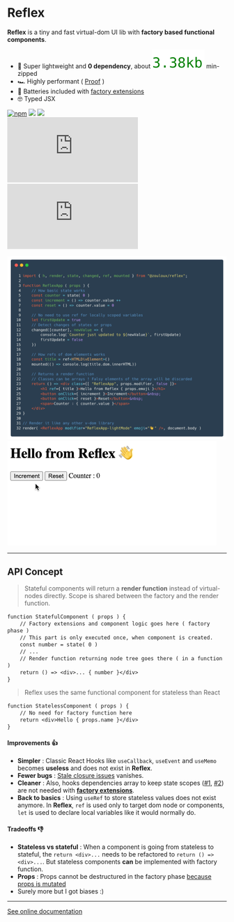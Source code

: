 # Reflex

__Reflex__ is a tiny and fast virtual-dom UI lib with __factory based functional components__.

- 🦋 Super lightweight and __0 dependency__, about ![~3kb](./bits/reflex.es2017.min.js.svg) min-zipped
- 🏎 Highly performant ( [Proof](#performances) )
- 🔋 Batteries included with [factory extensions](#factory-extensions)
- 🤓 Typed JSX

[![npm](https://img.shields.io/npm/v/@zouloux/reflex.svg)](http://npm.im/@zouloux/reflex)
![](https://img.shields.io/badge/Build-passing-success)
![](https://img.shields.io/badge/0-dependency-success)
<br>
[![gzip size](http://img.badgesize.io/https://unpkg.com/@zouloux/reflex/dist/reflex.es2017.min.js?compression=gzip&label=gzip)](https://unpkg.com/@zouloux/reflex/dist/reflex.es2017.min.js)
[![brotli size](http://img.badgesize.io/https://esm.sh/v89/@zouloux/reflex/es2022/reflex.bundle.js?compression=brotli&label=brotli)](https://esm.sh/v89/@zouloux/reflex/es2022/reflex.bundle.js)

![](./docs/_images/example.png)
![](./docs/_images/example.gif)

[//]: # (Carbon source)
[//]: # (https://carbon.now.sh/?bg=rgba%28255%2C255%2C255%2C1%29&t=lucario&wt=none&l=text%2Ftypescript-jsx&width=830&ds=false&dsyoff=20px&dsblur=68px&wc=true&wa=false&pv=12px&ph=13px&ln=true&fl=1&fm=Hack&fs=14px&lh=133%25&si=false&es=2x&wm=false&code=import%2520%257B%2520h%252C%2520render%252C%2520state%252C%2520changed%252C%2520ref%252C%2520mounted%2520%257D%2520from%2520%2522%2540zouloux%252Freflex%2522%253B%250A%250Afunction%2520ReflexApp%2520%28%2520props%2520%29%2520%257B%250A%2509%252F%252F%2520How%2520basic%2520state%2520works%250A%2509const%2520counter%2520%253D%2520state%28%25200%2520%29%250A%2509const%2520increment%2520%253D%2520%28%29%2520%253D%253E%2520counter.value%2520%252B%252B%250A%2509const%2520reset%2520%253D%2520%28%29%2520%253D%253E%2520counter.value%2520%253D%25200%250A%250A%2509%252F%252F%2520No%2520need%2520to%2520use%2520ref%2520for%2520locally%2520scoped%2520variables%250A%2509let%2520firstUpdate%2520%253D%2520true%250A%2509%252F%252F%2520Detect%2520changes%2520of%2520states%2520or%2520props%250A%2509changed%28%255Bcounter%255D%252C%2520newValue%2520%253D%253E%2520%257B%250A%2509%2509console.log%28%2560Counter%2520just%2520updated%2520to%2520%2524%257BnewValue%257D%2560%252C%2520firstUpdate%29%250A%2509%2509firstUpdate%2520%253D%2520false%250A%2509%257D%29%250A%250A%2509%252F%252F%2520How%2520refs%2520of%2520dom%2520elements%2520works%250A%2509const%2520title%2520%253D%2520ref%253CHTMLDivElement%253E%28%29%250A%2509mounted%28%28%29%2520%253D%253E%2520console.log%28title.dom.innerHTML%29%29%250A%250A%2509%252F%252F%2520Returns%2520a%2520render%2520function%250A%2509%252F%252F%2520Classes%2520can%2520be%2520arrays%2520%21%2520Falsy%2520elements%2520of%2520the%2520array%2520will%2520be%2520discarded%250A%2509return%2520%28%29%2520%253D%253E%2520%253Cdiv%2520class%253D%257B%255B%2520%2522ReflexApp%2522%252C%2520props.modifier%252C%2520false%2520%255D%257D%253E%250A%2509%2509%253Ch1%2520ref%253D%257B%2520title%2520%257D%253EHello%2520from%2520Reflex%2520%257B%2520props.emoji%2520%257D%253C%252Fh1%253E%250A%2509%2509%253Cbutton%2520onClick%253D%257B%2520increment%2520%257D%253EIncrement%253C%252Fbutton%253E%2526nbsp%253B%250A%2509%2509%253Cbutton%2520onClick%253D%257B%2520reset%2520%257D%253EReset%253C%252Fbutton%253E%2526nbsp%253B%250A%2509%2509%253Cspan%253ECounter%2520%253A%2520%257B%2520counter.value%2520%257D%253C%252Fspan%253E%250A%2509%253C%252Fdiv%253E%250A%257D%250A%250A%252F%252F%2520Render%2520it%2520like%2520any%2520other%2520v-dom%2520library%250Arender%28%2520%253CReflexApp%2520modifier%253D%2522ReflexApp-lightMode%2522%2520emoji%253D%2522%25F0%259F%2591%258B%2522%2520%252F%253E%252C%2520document.body%2520%29)

[//]: # (Transfert to code sandbox)
[//]: # (- [See this example running]&#40;https://zouloux.github.io/reflex/example/example.html&#41;)

---

## API Concept

> Stateful components will return a __render function__ instead of virtual-nodes directly.
> Scope is shared between the factory and the render function.

```tsx
function StatefulComponent ( props ) {
    // Factory extensions and component logic goes here ( factory phase )
    // This part is only executed once, when component is created.
    const number = state( 0 )
    // ...
    // Render function returning node tree goes there ( in a function )
    return () => <div>... { number }</div>
}
```

> Reflex uses the same functional component for stateless than React

```tsx
function StatelessComponent ( props ) {
	// No need for factory function here
	return <div>Hello { props.name }</div>
}
```

#### Improvements 👍
- __Simpler__ : Classic React Hooks like `useCallback`, `useEvent` and `useMemo` becomes __useless__ and does not exist in __Reflex__.<br>
- __Fewer bugs__ : [Stale closure issues](https://dmitripavlutin.com/react-hooks-stale-closures/) vanishes.<br>
- __Cleaner__ : Also, hooks dependencies array to keep state scopes ([#1](https://itnext.io/how-to-work-with-intervals-in-react-hooks-f29892d650f2), [#2](https://overreacted.io/a-complete-guide-to-useeffect/)) are not needed with __[factory extensions](#factory-extensions)__.
- __Back to basics__ : Using `useRef` to store stateless values does not exist anymore. In __Reflex__, `ref` is used only to target dom node or components, `let` is used to declare local variables like it would normally do.

#### Tradeoffs 👎
- __Stateless vs stateful__ : When a component is going from stateless to stateful, the `return <div>...` needs to be refactored to `return () => <div>...`. But stateless components **can** be implemented with factory function.
- __Props__ : Props cannot be destructured in the factory phase [because props is mutated](#props)
- Surely more but I got biases :)

---

[See online documentation](https://zouloux.github.io/reflex/)